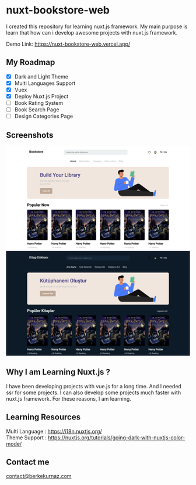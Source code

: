 # nuxt-bookstore-web
I created this repository for learning nuxt.js framework. My main purpose is learn that how can i develop awesome projects with nuxt.js framework.

Demo Link: https://nuxt-bookstore-web.vercel.app/

## My Roadmap
- [x] Dark and Light Theme
- [x] Multi Languages Support
- [x] Vuex  
- [x] Deploy Nuxt.js Project
- [ ] Book Rating System
- [ ] Book Search Page
- [ ] Design Categories Page

## Screenshots
![screenshot1](https://github.com/berkekurnaz/nuxt-bookstore-web/blob/master/static/screenshot1.png?raw=true)
![screenshot2](https://github.com/berkekurnaz/nuxt-bookstore-web/blob/master/static/screenshot2.png?raw=true)

## Why I am Learning Nuxt.js ?
I have been developing projects with vue.js for a long time. And I needed ssr for some projects. I can also develop some projects much faster with nuxt.js framework. For these reasons, I am learning.

## Learning Resources
Multi Language : https://i18n.nuxtjs.org/ <br />
Theme Support :  https://nuxtjs.org/tutorials/going-dark-with-nuxtjs-color-mode/

## Contact me
contact@berkekurnaz.com
